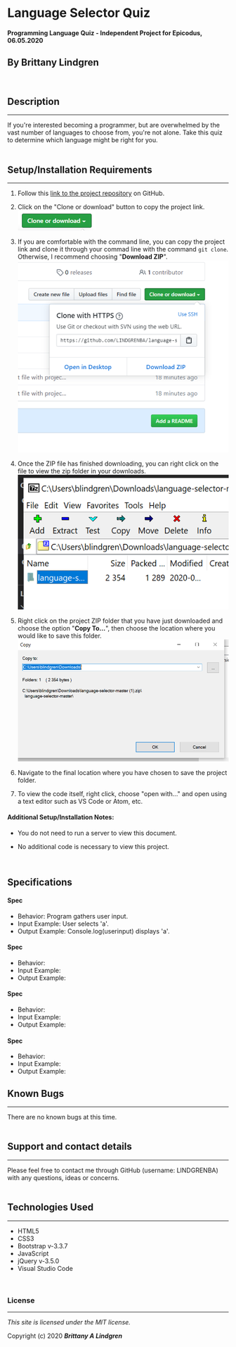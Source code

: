 # Language Selector Quiz

#### Programming Language Quiz - Independent Project for Epicodus, 06.05.2020

## By Brittany Lindgren
<br>

## Description
---

If you're interested becoming a programmer, but are overwhelmed by the vast number of languages to choose from, you're not alone. Take this quiz to determine which language might be right for you.  
<br>

## Setup/Installation Requirements
---

1. Follow this [link to the project repository](https://github.com/LINDGRENBA/language-selector) on GitHub.

2. Click on the "Clone or download" button to copy the project link.
![Image of GitHub Clone or download button](img/clone-download-button.PNG) 

3. If you are comfortable with the command line, you can copy the project link and clone it through your commad line with the command `git clone`. Otherwise, I recommend choosing "**Download ZIP**". 
![Download ZIP option on GitHub](img/download-zip.PNG)

4. Once the ZIP file has finished downloading, you can right click on the file to view the zip folder in your downloads. 
![ZIP folder in downloads](img/zip-folder.PNG)

5. Right click on the project ZIP folder that you have just downloaded and choose the option "**Copy To...**", then choose the location where you would like to save this folder. 
![Saving ZIP to new location with 'Copy To'](img/copy-to.PNG)

6. Navigate to the final location where you have chosen to save the project folder.

7. To view the code itself, right click, choose "open with..." and open using a text editor such as VS Code or Atom, etc.

#### Additional Setup/Installation Notes:

* You do not need to run a server to view this document.

* No additional code is necessary to view this project.  
<br>  

## Specifications

#### Spec 
* Behavior: Program gathers user input.
* Input Example: User selects 'a'.
* Output Example: Console.log(userinput) displays 'a'.

#### Spec 
* Behavior: 
* Input Example: 
* Output Example: 

#### Spec 
* Behavior: 
* Input Example: 
* Output Example: 

#### Spec 
* Behavior: 
* Input Example: 
* Output Example: 


## Known Bugs
---

There are no known bugs at this time.  
<br>

## Support and contact details
---

Please feel free to contact me through GitHub (username: LINDGRENBA) with any questions, ideas or concerns.  
<br>

## Technologies Used
---

* HTML5
* CSS3
* Bootstrap v-3.3.7
* JavaScript
* jQuery v-3.5.0
* Visual Studio Code  
<br>

### License
---

*This site is licensed under the MIT license.*

Copyright (c) 2020 **_Brittany A Lindgren_**
